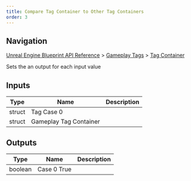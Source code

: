 ```yaml
---
title: Compare Tag Container to Other Tag Containers
order: 3
---
```

## Navigation

[Unreal Engine Blueprint API Reference](https://dev.epicgames.com/documentation/en-us/unreal-engine/BlueprintAPI) > [Gameplay Tags](https://dev.epicgames.com/documentation/en-us/unreal-engine/BlueprintAPI/GameplayTags) > [Tag Container](https://dev.epicgames.com/documentation/en-us/unreal-engine/BlueprintAPI/GameplayTags/TagContainer)

Sets the an output for each input value

## Inputs

| Type | Name | Description |
| --- | --- | --- |
| struct | Tag Case 0 |  |
| struct | Gameplay Tag Container |  |

## Outputs

| Type | Name | Description |
| --- | --- | --- |
| boolean | Case 0 True |  |
